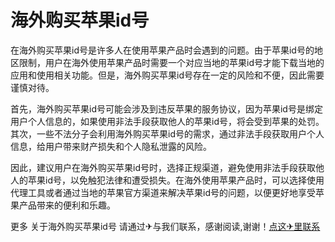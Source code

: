 # 海外购买苹果id号

在海外购买苹果id号是许多人在使用苹果产品时会遇到的问题。由于苹果id号的地区限制，用户在海外使用苹果产品时需要一个对应当地的苹果id号才能下载当地的应用和使用相关功能。但是，海外购买苹果id号存在一定的风险和不便，因此需要谨慎对待。

首先，海外购买苹果id号可能会涉及到违反苹果的服务协议，因为苹果id号是绑定用户个人信息的，如果使用非法手段获取他人的苹果id号，将会受到苹果的处罚。其次，一些不法分子会利用海外购买苹果id号的需求，通过非法手段获取用户个人信息，给用户带来财产损失和个人隐私泄露的风险。

因此，建议用户在海外购买苹果id号时，选择正规渠道，避免使用非法手段获取他人的苹果id号，以免触犯法律和遭受损失。在海外使用苹果产品时，可以选择使用代理工具或者通过当地的苹果官方渠道来解决苹果id号的问题，以便更好地享受苹果产品带来的便利和乐趣。

更多 关于海外购买苹果id号 请通过✈与我们联系，感谢阅读,谢谢！[点这✈里联系](https://add.k02.cc)